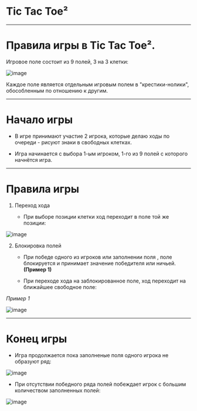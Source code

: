 # Tic Tac Toe²
---
# Правила игры в Tic Tac Toe².

Игровое поле состоит из 9 полей, 3 на 3 клетки:

![image](https://github.com/denisnumb/tictactoe_extended/assets/108686703/4ea964c0-47c1-4a32-91db-3e5ba66b3d7d)

Каждое поле является отдельным игровым полем в "крестики-нолики", обособленным по отношению к другим.

---
# Начало игры

* В игре принимают участие 2 игрока, которые делаю ходы по очереди - рисуют знаки в свободных клетках.

* Игра начинается с выбора 1-ым игроком, 1-го из 9 полей с которого начнётся игра.

---
# Правила игры

1. Переход хода

   * При выборе позиции клетки ход переходит в поле той же позиции:

![image](https://github.com/denisnumb/tictactoe_extended/assets/108686703/686407dd-87e0-4462-a931-f406a3318ee3)

2. Блокировка полей

   * При  победе одного из игроков или заполнении поля , поле блокируется и принимает значение победителя или ничьей.**(Пример 1)**

   * При переходе хода на заблокированное поле, ход переходит на ближайшее свободное поле:

  *Пример 1*

![image](https://github.com/denisnumb/tictactoe_extended/assets/108686703/33304e86-4acc-4492-aaec-496c1f56d9e4)

---
# Конец игры

* Игра продолжается пока заполненые поля одного игрока не образуют ряд:

![image](https://github.com/denisnumb/tictactoe_extended/assets/108686703/18782ab6-decd-411c-9a4b-b128c398566b)


* При отсутствии победного ряда полей побеждает игрок с большим количеством заполненных полей:

![image](https://github.com/denisnumb/tictactoe_extended/assets/108686703/e76cb306-94ca-40db-b962-98729d9d1bfd)


